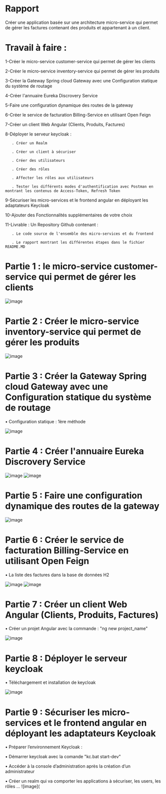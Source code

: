 # Rapport
    
 Créer une application basée sur une architecture micro-service qui permet de gérer les factures contenant des produits et appartenant à un client.

# Travail à faire :
  1-Créer le micro-service customer-service qui permet de gérer les clients
  
  2-Créer le micro-service inventory-service qui permet de gérer les produits
  
  3-Créer la Gateway Spring cloud Gateway avec une Configuration statique du système de routage
  
  4-Créer l'annuaire Eureka Discrovery Service
  
  5-Faire une configuration dynamique des routes de la gateway
  
  6-Créer le service de facturation Billing-Service en utilisant Open Feign
  
  7-Créer un client Web Angular (Clients, Produits, Factures)
  
  8-Déployer le serveur keycloak :
  
       . Créer un Realm
       
       . Créer un client à sécuriser
       
       . Créer des utilisateurs
       
       . Créer des rôles
       
       . Affecter les rôles aux utilisateurs
       
       . Tester les différents modes d'authentification avec Postman en montrant les contenus de Access-Token, Refresh Token
       
  9-Sécuriser les micro-services et le frontend angular en déployant les adaptateurs Keycloak
  
  10-Ajouter des Fonctionnalités supplémentaires de votre choix
  
  11-Livrable : Un Repository Github contenant :
  
       . Le code source de l'ensemble des micro-services et du frontend
       
       . Le rapport montrant les différentes étapes dans le fichier README.MD  
       
 # Partie 1 : le micro-service customer-service qui permet de gérer les clients
![image](https://github.com/houdatazi/ControleJEEG41/blob/main/img/img.png)
# Partie 2 : Créer le micro-service inventory-service qui permet de gérer les produits
![image](https://github.com/houdatazi/ControleJEEG41/blob/main/img/p2.png)
# Partie 3 : Créer la Gateway Spring cloud Gateway avec une Configuration statique du système de routage
• Configuration statique : 1ère méthode

![image](https://github.com/houdatazi/ControleJEEG41/blob/main/img/p3.png)
# Partie 4 : Créer l'annuaire Eureka Discrovery Service
![image](https://github.com/houdatazi/ControleJEEG41/blob/main/img/p4.png)
![image](https://github.com/houdatazi/ControleJEEG41/blob/main/img/p4-1.png)
# Partie 5 : Faire une configuration dynamique des routes de la gateway
![image](https://github.com/houdatazi/ControleJEEG41/blob/main/img/p5.png)
# Partie 6 : Créer le service de facturation Billing-Service en utilisant Open Feign
• La liste des factures dans la base de données H2

![image](https://github.com/houdatazi/ControleJEEG41/blob/main/img/p6.png)
![image](https://github.com/houdatazi/ControleJEEG41/blob/main/img/p6-1.png)
# Partie 7 : Créer un client Web Angular (Clients, Produits, Factures)
• Créer un projet Angular avec la commande : "ng new project_name"

![image](https://github.com/houdatazi/ControleJEEG41/blob/main/img/p7.png)
# Partie 8 : Déployer le serveur keycloak
• Téléchargement et installation de keycloak

![image](https://github.com/houdatazi/ControleJEEG41/blob/main/img/p8.png)
# Partie 9 : Sécuriser les micro-services et le frontend angular en déployant les adaptateurs Keycloak
• Préparer l’environnement Keycloak :

• Démarrer keycloak avec la comande "kc.bat start-dev"

• Accéder à la console d’administration après la création d’un administrateur

• Créer un realm qui va comporter les applications à sécuriser, les users, les rôles …
![image](




